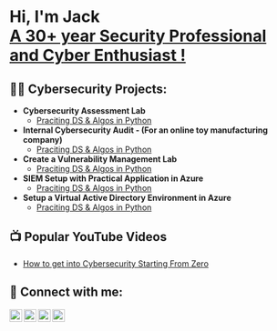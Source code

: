 <h1>Hi, I'm Jack <br/><a href="https://github.com/joshmadakor1"></a> <a href="https://www.linkedin.com/in/joshmadakor/">A 30+ year Security Professional and Cyber Enthusiast !</a> <a href="https://www.youtube.com/c/joshmadakor"></a></h1>
<h2>👨‍💻 Cybersecurity Projects:</h2>

- <b>Cybersecurity Assessment Lab </b>
  - [Praciting DS & Algos in Python](https://github.com/joshmadakor1/Algorithms-Practice)
- <b>Internal Cybersecurity Audit - (For an online toy manufacturing company)</b>
  - [Praciting DS & Algos in Python](https://github.com/joshmadakor1/Algorithms-Practice)
- <b>Create a Vulnerability Management Lab</b>
  - [Praciting DS & Algos in Python](https://github.com/joshmadakor1/Algorithms-Practice)
 - <b>SIEM Setup with Practical Application in Azure</b>
   - [Praciting DS & Algos in Python](https://github.com/joshmadakor1/Algorithms-Practice)
 - <b>Setup a Virtual Active Directory Environment in Azure</b>
   - [Praciting DS & Algos in Python](https://github.com/joshmadakor1/Algorithms-Practice)
 

<h2>📺 Popular YouTube Videos</h2>

- [How to get into Cybersecurity Starting From Zero](https://www.youtube.com/watch?v=a83ASGn_V_s)


<h2> 🤳 Connect with me:</h2>

[<img align="left" alt="JoshMadakor | YouTube" width="22px" src="https://cdn.jsdelivr.net/npm/simple-icons@v3/icons/youtube.svg" />][youtube]
[<img align="left" alt="JoshMadakor | Twitter" width="22px" src="https://cdn.jsdelivr.net/npm/simple-icons@v3/icons/twitter.svg" />][twitter]
[<img align="left" alt="JoshMadakor | LinkedIn" width="22px" src="https://cdn.jsdelivr.net/npm/simple-icons@v3/icons/linkedin.svg" />][linkedin]
[<img align="left" alt="JoshMadakor | Instagram" width="22px" src="https://cdn.jsdelivr.net/npm/simple-icons@v3/icons/instagram.svg" />][instagram]

[twitter]: https://twitter.com/joshmadakor
[youtube]: https://www.youtube.com/c/joshmadakor
[instagram]: https://www.instagram.com/joshmadakor/
[linkedin]: https://linkedin.com/in/joshmadakor

